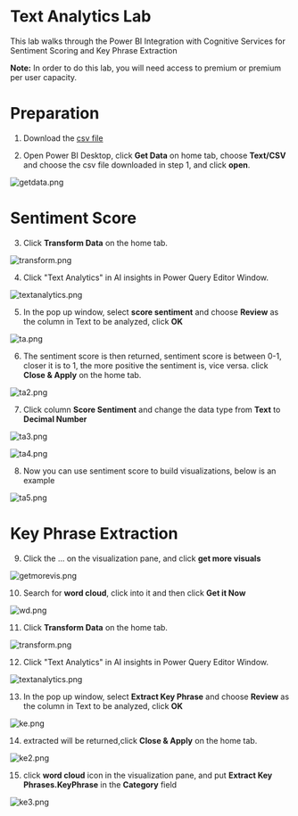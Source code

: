 # Text Analytics Lab
This lab walks through the Power BI Integration with Cognitive Services for Sentiment Scoring and Key Phrase Extraction

**Note:** In order to do this lab, you will need access to premium or premium per user capacity.

# Preparation 
1. Download the [csv file](https://raw.githubusercontent.com/lipinght/PBICookbook/main/AdvAnalytics/MarvelReviews.csv) 

2. Open Power BI Desktop, click **Get Data** on home tab, choose **Text/CSV** and choose the csv file downloaded in step 1, and click **open**. 

![getdata.png](images/getdata.png)


# Sentiment Score
3. Click **Transform Data** on the home tab.

![transform.png](images/transform.png)

4. Click "Text Analytics" in AI insights in Power Query Editor Window.

![textanalytics.png](images/textanalytics.png)

5. In the pop up window, select **score sentiment** and choose **Review** as the column in Text to be analyzed, click **OK**

![ta.png](images/ta.png)

6. The sentiment score is then returned, sentiment score is between 0-1, closer it is to 1, the more positive the sentiment is, vice versa. click **Close & Apply** on the home tab.

![ta2.png](images/ta2.png)

7. Click column **Score Sentiment** and change the data type from **Text** to **Decimal Number**

![ta3.png](images/ta3.png)

![ta4.png](images/ta4.png)

8. Now you can use sentiment score to build visualizations, below is an example

![ta5.png](images/ta5.png)

# Key Phrase Extraction
9. Click the ... on the visualization pane, and click **get more visuals**

![getmorevis.png](images/getmorevis.png)

10. Search for  **word cloud**, click into it and then click **Get it Now**

![wd.png](images/wd.png)

11. Click **Transform Data** on the home tab.

![transform.png](images/transform.png)

12. Click "Text Analytics" in AI insights in Power Query Editor Window.

![textanalytics.png](images/textanalytics.png)

13. In the pop up window, select **Extract Key Phrase** and choose **Review** as the column in Text to be analyzed, click **OK**

![ke.png](images/ke.png)

14. extracted will be returned,click **Close & Apply** on the home tab.

![ke2.png](images/ke2.png)

15. click **word cloud** icon in the visualization pane, and put **Extract Key Phrases.KeyPhrase** in the **Category** field

![ke3.png](images/ke3.png)
